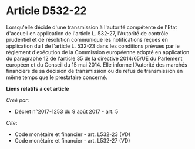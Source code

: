 # Article D532-22

Lorsqu'elle décide d'une transmission à l'autorité compétente de l'Etat d'accueil en application de l'article L. 532-27,
l'Autorité de contrôle prudentiel et de résolution communique les notifications reçues en application du I de l'article L.
532-23 dans les conditions prévues par le règlement d'exécution de la Commission européenne adopté en application du
paragraphe 12 de l'article 35 de la directive 2014/65/UE du Parlement européen et du Conseil du 15 mai 2014. Elle informe
l'Autorité des marchés financiers de sa décision de transmission ou de refus de transmission en même temps que le prestataire
concerné.

**Liens relatifs à cet article**

_Créé par_:

  - Décret n°2017-1253 du 9 août 2017 - art. 5

_Cite_:

  - Code monétaire et financier - art. L532-23 (VD)
  - Code monétaire et financier - art. L532-27 (VD)
